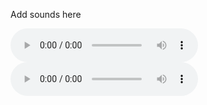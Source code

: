 Add sounds here



<!DOCTYPE html>
<html lang="en" >

<head>

  <meta charset="UTF-8">
  
<link rel="apple-touch-icon" type="image/png" href="https://cpwebassets.codepen.io/assets/favicon/apple-touch-icon-5ae1a0698dcc2402e9712f7d01ed509a57814f994c660df9f7a952f3060705ee.png" />
<meta name="apple-mobile-web-app-title" content="CodePen">

<link rel="shortcut icon" type="image/x-icon" href="https://cpwebassets.codepen.io/assets/favicon/favicon-aec34940fbc1a6e787974dcd360f2c6b63348d4b1f4e06c77743096d55480f33.ico" />

<link rel="mask-icon" type="" href="https://cpwebassets.codepen.io/assets/favicon/logo-pin-8f3771b1072e3c38bd662872f6b673a722f4b3ca2421637d5596661b4e2132cc.svg" color="#111" />


  <title>CodePen - 2126-3</title>
  
  
  
  

  
  
  
  

</head>

<body translate="no" >
  <audio controls id="Coin">
  <source src="https://math.seattleacademy.org/garyanderson/Game-Sound-Effects/snd/coin.wav" type="audio/wav">
</audio>

<audio controls id="Lazar">
  <source src="https://math.seattleacademy.org/garyanderson/Game-Sound-Effects/snd/laser_shot.wav" type="audio/wav">
</audio>
  
  
  
  

</body>

</html>
 
